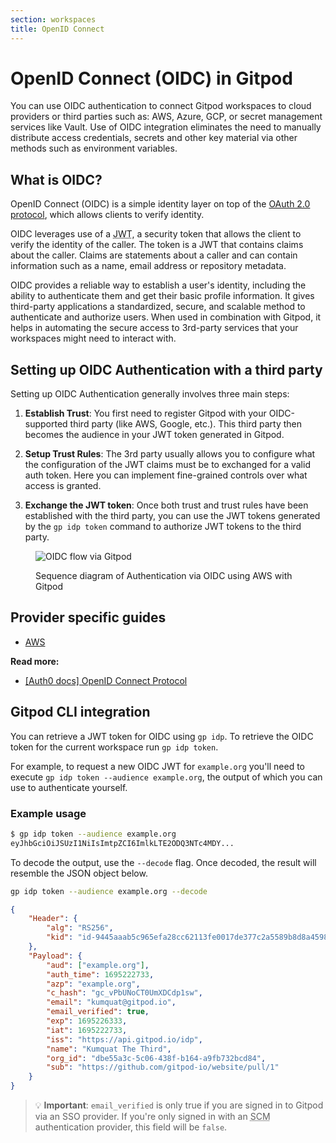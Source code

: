 ```yaml
---
section: workspaces
title: OpenID Connect
---
```


# OpenID Connect (OIDC) in Gitpod

You can use OIDC authentication to connect Gitpod workspaces to cloud providers or third parties such as: AWS, Azure, GCP, or secret management services like Vault. Use of OIDC integration eliminates the need to manually distribute access credentials, secrets and other key material via other methods such as environment variables.

## What is OIDC?

OpenID Connect (OIDC) is a simple identity layer on top of the [OAuth 2.0 protocol](https://oauth.net/2/), which allows clients to verify identity.

OIDC leverages use of a <abbr title="JSON Web Token">JWT</abbr>, a security token that allows the client to verify the identity of the caller. The token is a JWT that contains claims about the caller. Claims are statements about a caller and can contain information such as a name, email address or repository metadata.

OIDC provides a reliable way to establish a user's identity, including the ability to authenticate them and get their basic profile information. It gives third-party applications a standardized, secure, and scalable method to authenticate and authorize users. When used in combination with Gitpod, it helps in automating the secure access to 3rd-party services that your workspaces might need to interact with.

## Setting up OIDC Authentication with a third party

Setting up OIDC Authentication generally involves three main steps:

1. **Establish Trust**: You first need to register Gitpod with your OIDC-supported third party (like AWS, Google, etc.). This third party then becomes the audience in your JWT token generated in Gitpod.

1. **Setup Trust Rules**: The 3rd party usually allows you to configure what the configuration of the JWT claims must be to exchanged for a valid auth token. Here you can implement fine-grained controls over what access is granted.

1. **Exchange the JWT token**: Once both trust and trust rules have been established with the third party, you can use the JWT tokens generated by the `gp idp token` command to authorize JWT tokens to the third party.

<figure>

![OIDC flow via Gitpod](/images/docs/oidc-flow.png)

<figcaption>
    Sequence diagram of Authentication via OIDC using AWS with Gitpod
</figcaption>

</figure>

## Provider specific guides

-   [AWS](/docs/integrations/aws)

**Read more:**

-   [[Auth0 docs] OpenID Connect Protocol](https://auth0.com/docs/authenticate/protocols/openid-connect-protocol)

## Gitpod CLI integration

You can retrieve a JWT token for OIDC using `gp idp`. To retrieve the OIDC token for the current workspace run `gp idp token`.

For example, to request a new OIDC JWT for `example.org` you'll need to execute `gp idp token --audience example.org`, the output of which you can use to authenticate yourself.

### Example usage

```bash
$ gp idp token --audience example.org
eyJhbGciOiJSUzI1NiIsImtpZCI6ImlkLTE2ODQ3NTc4MDY...
```

To decode the output, use the `--decode` flag. Once decoded, the result will resemble the JSON object below.

```bash
gp idp token --audience example.org --decode
```

```json
{
	"Header": {
		"alg": "RS256",
		"kid": "id-9445aaab5c965efa28cc62113fe0017de377c2a5589b8d8a45984032547190f3"
	},
	"Payload": {
		"aud": ["example.org"],
		"auth_time": 1695222733,
		"azp": "example.org",
		"c_hash": "gc_vPbUNoCT0UmXDCdp1sw",
		"email": "kumquat@gitpod.io",
		"email_verified": true,
		"exp": 1695226333,
		"iat": 1695222733,
		"iss": "https://api.gitpod.io/idp",
		"name": "Kumquat The Third",
		"org_id": "dbe55a3c-5c06-438f-b164-a9fb732bcd84",
		"sub": "https://github.com/gitpod-io/website/pull/1"
	}
}
```

> 💡 **Important**: `email_verified` is only true if you are signed in to Gitpod via an SSO provider. If you're only signed in with an <abbr title="Source Code Management">SCM</abbr> authentication provider, this field will be `false`.
